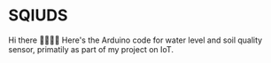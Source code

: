 # SQIUDS

Hi there 👋🏼👋🏼
Here's the Arduino code for water level and soil quality sensor, primatily as part of my project on IoT.
